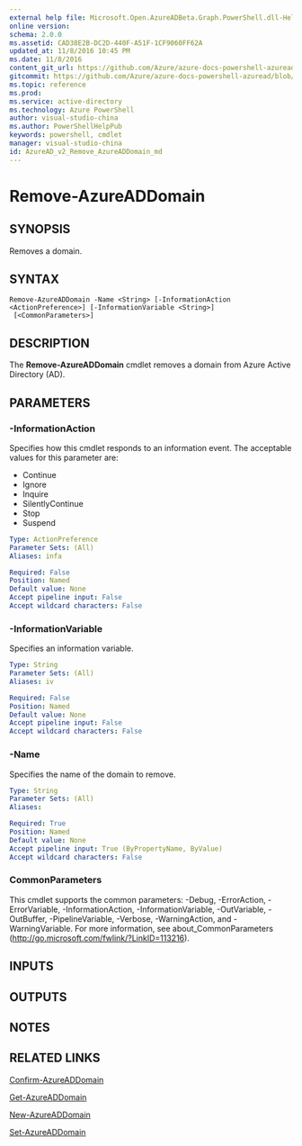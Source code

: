 ```yaml
---
external help file: Microsoft.Open.AzureADBeta.Graph.PowerShell.dll-Help.xml
online version: 
schema: 2.0.0
ms.assetid: CAD38E2B-DC2D-440F-A51F-1CF9060FF62A
updated_at: 11/8/2016 10:45 PM
ms.date: 11/8/2016
content_git_url: https://github.com/Azure/azure-docs-powershell-azuread/blob/live/Azure%20AD%20Cmdlets/AzureAD/v2/Remove-AzureADDomain.md
gitcommit: https://github.com/Azure/azure-docs-powershell-azuread/blob/42edeef07de5244af677e0414a805139870aa41b/Azure%20AD%20Cmdlets/AzureAD/v2/Remove-AzureADDomain.md
ms.topic: reference
ms.prod: 
ms.service: active-directory
ms.technology: Azure PowerShell
author: visual-studio-china
ms.author: PowerShellHelpPub
keywords: powershell, cmdlet
manager: visual-studio-china
id: AzureAD_v2_Remove_AzureADDomain_md
---
```


# Remove-AzureADDomain

## SYNOPSIS
Removes a domain.

## SYNTAX

```
Remove-AzureADDomain -Name <String> [-InformationAction <ActionPreference>] [-InformationVariable <String>]
 [<CommonParameters>]
```

## DESCRIPTION
The **Remove-AzureADDomain** cmdlet removes a domain from Azure Active Directory (AD).

## PARAMETERS

### -InformationAction
Specifies how this cmdlet responds to an information event. The acceptable values for this parameter are:

- Continue
- Ignore
- Inquire
- SilentlyContinue
- Stop
- Suspend

```yaml
Type: ActionPreference
Parameter Sets: (All)
Aliases: infa

Required: False
Position: Named
Default value: None
Accept pipeline input: False
Accept wildcard characters: False
```

### -InformationVariable
Specifies an information variable.

```yaml
Type: String
Parameter Sets: (All)
Aliases: iv

Required: False
Position: Named
Default value: None
Accept pipeline input: False
Accept wildcard characters: False
```

### -Name
Specifies the name of the domain to remove.
```yaml
Type: String
Parameter Sets: (All)
Aliases: 

Required: True
Position: Named
Default value: None
Accept pipeline input: True (ByPropertyName, ByValue)
Accept wildcard characters: False
```

### CommonParameters
This cmdlet supports the common parameters: -Debug, -ErrorAction, -ErrorVariable, -InformationAction, -InformationVariable, -OutVariable, -OutBuffer, -PipelineVariable, -Verbose, -WarningAction, and -WarningVariable. For more information, see about_CommonParameters (http://go.microsoft.com/fwlink/?LinkID=113216).

## INPUTS

## OUTPUTS

## NOTES

## RELATED LINKS
[Confirm-AzureADDomain](xref:AzureAD/v2/Confirm-AzureADDomain.md)

[Get-AzureADDomain](xref:AzureAD/v2/Get-AzureADDomain.md)

[New-AzureADDomain](xref:AzureAD/v2/New-AzureADDomain.md)

[Set-AzureADDomain](xref:AzureAD/v2/Set-AzureADDomain.md)
